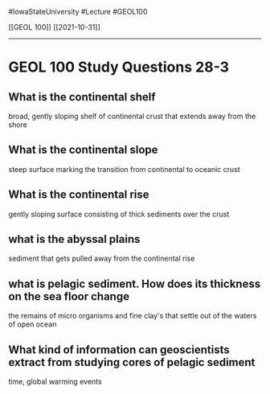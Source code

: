 
#IowaStateUniversity  #Lecture  #GEOL100

[[GEOL 100]] [[2021-10-31]]

---

# GEOL 100 Study Questions 28-3

## What is the continental shelf

broad, gently sloping shelf of continental crust that extends away from the shore

## What is the continental slope 

steep surface marking the transition from continental to oceanic crust 

## What is the continental rise

gently sloping surface consisting of thick sediments over the crust 

## what is the abyssal plains

sediment that gets pulled away from the continental rise 

## what is pelagic sediment. How does its thickness on the sea floor change 

the remains of micro organisms and fine clay's that settle out of the waters of open ocean


## What kind of information can geoscientists extract from studying cores of pelagic sediment 

time, global warming events